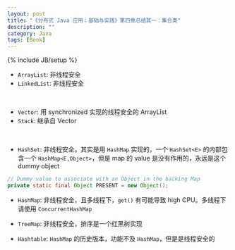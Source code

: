 ```yaml
---
layout: post
title: "《分布式 Java 应用：基础与实践》第四章总结其一：集合类"
description: ""
category: Java
tags: [Book]
---
```

{% include JB/setup %}

- `ArrayList`: 非线程安全  
- `LinkedList`: 非线程安全

<br/>

- `Vector`: 用 synchronized 实现的线程安全的 ArrayList  
- `Stack`: 继承自 Vector  

<br/>

- `HashSet`: 非线程安全。其实是用 `HashMap` 实现的，一个 `HashSet<E>` 的内部包含一个 `HashMap<E,Object>`，但是 map 的 value 是没有作用的，永远是这个 dummy object

```java
// Dummy value to associate with an Object in the backing Map
private static final Object PRESENT = new Object(); 
```

- `HashMap`: 非线程安全，且多线程下，`get()` 有可能导致 high CPU。多线程下请使用 `ConcurrentHashMap`  
  
- `TreeMap`: 非线程安全，排序是一个红黑树实现  
- `Hashtable`: `HashMap` 的历史版本，功能不及 `HashMap`，但是是线程安全的  
